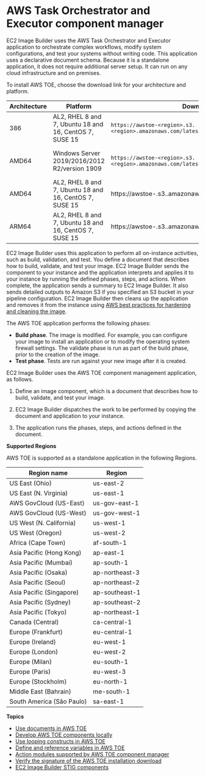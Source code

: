 # AWS Task Orchestrator and Executor component manager<a name="image-builder-component-manager"></a>

EC2 Image Builder uses the AWS Task Orchestrator and Executor application to orchestrate complex workflows, modify system configurations, and test your systems without writing code\. This application uses a declarative document schema\. Because it is a standalone application, it does not require additional server setup\. It can run on any cloud infrastructure and on premises\. 

To install AWS TOE, choose the download link for your architecture and platform\.


| Architecture | Platform | Download link | Example | 
| --- | --- | --- | --- | 
|  386  |  AL2, RHEL 8 and 7, Ubuntu 18 and 16, CentOS 7, SUSE 15  | `https://awstoe-<region>.s3.<region>.amazonaws.com/latest/linux/386/awstoe`  | [https://awstoe-us-east-1.s3.us-east-1.amazonaws.com/latest/linux/386/awstoe](https://awstoe-us-east-1.s3.us-east-1.amazonaws.com/latest/linux/386/awstoe) | 
|  AMD64  |  Windows Server 2019/2016/2012 R2/version 1909  |   `https://awstoe-<region>.s3.<region>.amazonaws.com/latest/windows/amd64/awstoe.exe`  | [https://awstoe-us-east-1.s3.us-east-1.amazonaws.com/latest/windows/amd64/awstoe.exe](https://awstoe-us-east-1.s3.us-east-1.amazonaws.com/latest/windows/amd64/awstoe.exe) | 
|  AMD64  |  AL2, RHEL 8 and 7, Ubuntu 18 and 16, CentOS 7, SUSE 15  | https://awstoe\-<region>\.s3\.<region>\.amazonaws\.com/latest/linux/amd64/awstoe | [https://awstoe-us-east-1.s3.us-east-1.amazonaws.com/latest/linux/amd64/awstoe](https://awstoe-us-east-1.s3.us-east-1.amazonaws.com/latest/linux/amd64/awstoe) | 
| ARM64 | AL2, RHEL 8 and 7, Ubuntu 18 and 16, CentOS 7, SUSE 15 | https://awstoe\-<region>\.s3\.<region>\.amazonaws\.com/latest/linux/arm64/awstoe | [https://awstoe-us-east-1.s3.us-east-1.amazonaws.com/latest/linux/arm64/awstoe](https://awstoe-us-east-1.s3.us-east-1.amazonaws.com/latest/linux/arm64/awstoe) | 

EC2 Image Builder uses this application to perform all on\-instance activities, such as build, validation, and test\. You define a document that describes how to build, validate, and test your image\. EC2 Image Builder sends the component to your instance and the application interprets and applies it to your instance by running the defined phases, steps, and actions\. When complete, the application sends a summary to EC2 Image Builder\. It also sends detailed outputs to Amazon S3 if you specified an S3 bucket in your pipeline configuration\. EC2 Image Builder then cleans up the application and removes it from the instance using [AWS best practices for hardening and cleaning the image](https://aws.amazon.com/articles/public-ami-publishing-hardening-and-clean-up-requirements)\. 

The AWS TOE application performs the following phases:
+ **Build phase**\. The image is modified\. For example, you can configure your image to install an application or to modify the operating system firewall settings\. The validate phase is run as part of the build phase, prior to the creation of the image\. 
+ **Test phase**\. Tests are run against your new image after it is created\.

EC2 Image Builder uses the AWS TOE component management application, as follows\.

1. Define an image component, which is a document that describes how to build, validate, and test your image\.

1. EC2 Image Builder dispatches the work to be performed by copying the document and application to your instance\.

1. The application runs the phases, steps, and actions defined in the document\. 

**Supported Regions**

AWS TOE is supported as a standalone application in the following Regions\.


| Region name | Region | 
| --- | --- | 
|  US East \(Ohio\)  |  us\-east\-2  | 
|  US East \(N\. Virginia\)  |  us\-east\-1  | 
|  AWS GovCloud \(US\-East\)  |  us\-gov\-east\-1  | 
|  AWS GovCloud \(US\-West\)  |  us\-gov\-west\-1  | 
|  US West \(N\. California\)  | us\-west\-1  | 
|  US West \(Oregon\)  | us\-west\-2  | 
|  Africa \(Cape Town\)  | af\-south\-1  | 
|  Asia Pacific \(Hong Kong\)  | ap\-east\-1  | 
|  Asia Pacific \(Mumbai\)  | ap\-south\-1  | 
|  Asia Pacific \(Osaka\)  | ap\-northeast\-3  | 
|  Asia Pacific \(Seoul\)  | ap\-northeast\-2  | 
|  Asia Pacific \(Singapore\)  | ap\-southeast\-1  | 
|  Asia Pacific \(Sydney\)  | ap\-southeast\-2  | 
|  Asia Pacific \(Tokyo\)  | ap\-northeast\-1  | 
|  Canada \(Central\)  | ca\-central\-1  | 
|  Europe \(Frankfurt\)  | eu\-central\-1  | 
|  Europe \(Ireland\)  | eu\-west\-1  | 
|  Europe \(London\)  | eu\-west\-2  | 
|  Europe \(Milan\)  | eu\-south\-1  | 
|  Europe \(Paris\)  | eu\-west\-3  | 
|  Europe \(Stockholm\)  | eu\-north\-1  | 
|  Middle East \(Bahrain\)  | me\-south\-1  | 
|  South America \(São Paulo\)  | sa\-east\-1  | 

**Topics**
+ [Use documents in AWS TOE](image-builder-application-documents.md)
+ [Develop AWS TOE components locally](image-builder-component-manager-local.md)
+ [Use looping constructs in AWS TOE](image-builder-looping-constructs.md)
+ [Define and reference variables in AWS TOE](image-builder-component-manager-user-defined-variables.md)
+ [Action modules supported by AWS TOE component manager](image-builder-action-modules.md)
+ [Verify the signature of the AWS TOE installation download](awstoe-verify-sig.md)
+ [EC2 Image Builder STIG components](image-builder-stig.md)